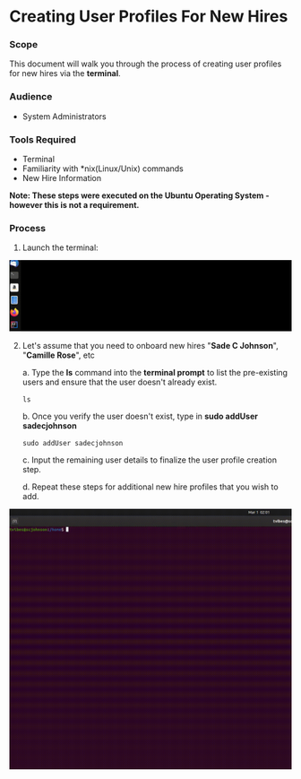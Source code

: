 # Creating User Profiles For New Hires 

### Scope
This document will walk you through the process of creating user profiles for new hires via the **terminal**.

### Audience
* System Administrators 

### Tools Required
* Terminal
* Familiarity with *nix(Linux/Unix) commands 
* New Hire Information


**Note: These steps were executed on the Ubuntu Operating System - however this is not a requirement.**

### Process
 1. Launch the terminal:

![Terminal Launch](/User-Accounts/resources/visual-steps/terminal-launch.gif)

 2. Let's assume that you need to onboard new hires "**Sade C Johnson**", "**Camille Rose**", etc

    a. Type the  **ls** command into the **terminal prompt** to list the pre-existing users and ensure that the user doesn't  already exist.
 
    ```
    ls
    ```
    
    b. Once you verify the user doesn't exist, type in **sudo addUser sadecjohnson**
    ```
    sudo addUser sadecjohnson
    ```

    c. Input the remaining user details to finalize the user profile creation step.
 
    d. Repeat these steps for additional new hire profiles that you wish to add.
 
 ![User Account Creation](/User-Accounts/resources/visual-steps/account-creation-6.gif)
 
 
 
    
